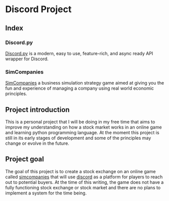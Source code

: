 # Discord Project
## Index

### Discord.py
[Discord.py](https://discordpy.readthedocs.io/en/stable/intro.html) is a modern, easy to use, feature-rich, and async ready API wrapper for Discord. 

### SimCompanies
[SimCompanies](https://www.simcompanies.com/) a business simulation strategy game aimed at giving you the fun and experience of managing a company using real world economic principles.



## Project introduction
This is a personal project that I will be doing in my free time that aims to improve my understanding on how a stock market works in an online game and learning python programming language. At the moment this project is still in its early stages of development and some of the principles may change or evolve in the future. 

## Project goal
The goal of this project is to create a stock exchange on an online game called [simcompanies](https://www.simcompanies.com/) that will use [discord](https://discord.com) as a
platform for players to reach out to potential buyers. At the time of this writing, the game does not have a fully functioning stock exchange or stock market and there are no
plans to implement a system for the time being. 



